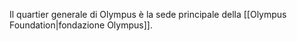 Il quartier generale di Olympus è la sede principale della [[Olympus Foundation|fondazione Olympus]].